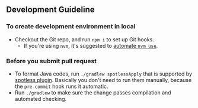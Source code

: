 ## Development Guideline

### To create development environment in local

- Checkout the Git repo, and run `npm i` to set up Git hooks.
  - If you're using `nvm`, it's suggested to [automate `nvm use`](https://dev.to/d4nyll/automatic-nvm-use-34ol).

### Before you submit pull request

- To format Java codes, run `./gradlew spotlessApply` that is supported by [spotless plugin](https://github.com/diffplug/spotless). Basically you don't need to run them manually, because the `pre-commit` hook runs it automatic.
- Run `./gradlew` to make sure the change passes compilation and automated checking.
